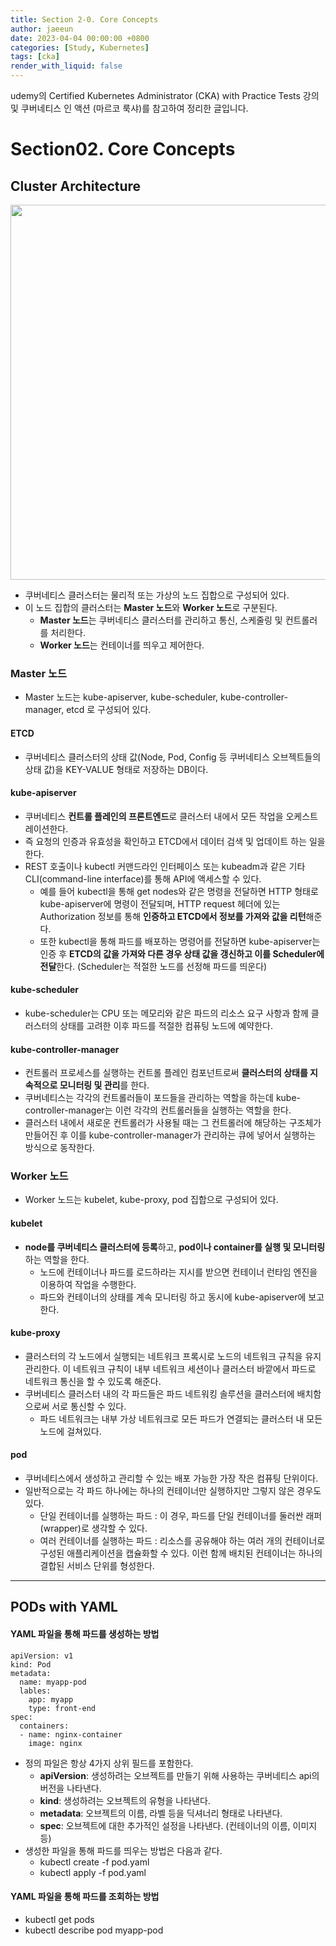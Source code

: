 ```yaml
---
title: Section 2-0. Core Concepts
author: jaeeun
date: 2023-04-04 00:00:00 +0800
categories: [Study, Kubernetes]
tags: [cka]
render_with_liquid: false
---
```


udemy의 Certified Kubernetes Administrator (CKA) with Practice Tests 강의 및 쿠버네티스 인 액션 (마르코 룩샤)를 참고하여 정리한 글입니다.

# Section02. Core Concepts

## Cluster Architecture

<img src="https://www.redhat.com/rhdc/managed-files/kubernetes_diagram-v3-770x717_0.svg" width="600">

- 쿠버네티스 클러스터는 물리적 또는 가상의 노드 집합으로 구성되어 있다.
- 이 노드 집합의 클러스터는 **Master 노드**와 **Worker 노드**로 구분된다.
  - **Master 노드**는 쿠버네티스 클러스터를 관리하고 통신, 스케줄링 및 컨트롤러를 처리한다.
  - **Worker 노드**는 컨테이너를 띄우고 제어한다.

### Master 노드
- Master 노드는 kube-apiserver, kube-scheduler, kube-controller-manager, etcd 로 구성되어 있다.

#### ETCD
- 쿠버네티스 클러스터의 상태 값(Node, Pod, Config 등 쿠버네티스 오브젝트들의 상태 값)을 KEY-VALUE 형태로 저장하는 DB이다.

#### kube-apiserver
- 쿠버네티스 **컨트롤 플레인의 프론트엔드**로 클러스터 내에서 모든 작업을 오케스트레이션한다.
- 즉 요청의 인증과 유효성을 확인하고 ETCD에서 데이터 검색 및 업데이트 하는 일을 한다.
- REST 호출이나 kubectl 커맨드라인 인터페이스 또는 kubeadm과 같은 기타 CLI(command-line interface)를 통해 API에 액세스할 수 있다.
  - 예를 들어 kubectl을 통해 get nodes와 같은 명령을 전달하면 HTTP 형태로 kube-apiserver에 명령이 전달되며, HTTP request 헤더에 있는 Authorization 정보를 통해 **인증하고 ETCD에서 정보를 가져와 값을 리턴**해준다.
  - 또한 kubectl을 통해 파드를 배포하는 명령어를 전달하면 kube-apiserver는 인증 후 **ETCD의 값을 가져와 다른 경우 상태 값을 갱신하고 이를 Scheduler에 전달**한다. (Scheduler는 적절한 노드를 선정해 파드를 띄운다)

#### kube-scheduler
- kube-scheduler는 CPU 또는 메모리와 같은 파드의 리소스 요구 사항과 함께 클러스터의 상태를 고려한 이후 파드를 적절한 컴퓨팅 노드에 예약한다.

#### kube-controller-manager
- 컨트롤러 프로세스를 실행하는 컨트롤 플레인 컴포넌트로써 **클러스터의 상태를 지속적으로 모니터링 및 관리**를 한다.
- 쿠버네티스는 각각의 컨트롤러들이 포드들을 관리하는 역할을 하는데 kube-controller-manager는 이런 각각의 컨트롤러들을 실행하는 역할을 한다.
- 클러스터 내에서 새로운 컨트롤러가 사용될 때는 그 컨트롤러에 해당하는 구조체가 만들어진 후 이를 kube-controller-manager가 관리하는 큐에 넣어서 실행하는 방식으로 동작한다.

### Worker 노드
- Worker 노드는 kubelet, kube-proxy, pod 집합으로 구성되어 있다.

#### kubelet
- **node를 쿠버네티스 클러스터에 등록**하고, **pod이나 container를 실행 및 모니터링**하는 역할을 한다.
  - 노드에 컨테이너나 파드를 로드하라는 지시를 받으면 컨테이너 런타임 엔진을 이용하여 작업을 수행한다.
  - 파드와 컨테이너의 상태를 계속 모니터링 하고 동시에 kube-apiserver에 보고한다.

#### kube-proxy
- 클러스터의 각 노드에서 실행되는 네트워크 프록시로 노드의 네트워크 규칙을 유지 관리한다. 이 네트워크 규칙이 내부 네트워크 세션이나 클러스터 바깥에서 파드로 네트워크 통신을 할 수 있도록 해준다.
- 쿠버네티스 클러스터 내의 각 파드들은 파드 네트워킹 솔루션을 클러스터에 배치함으로써 서로 통신할 수 있다.
  - 파드 네트워크는 내부 가상 네트워크로 모든 파드가 연결되는 클러스터 내 모든 노드에 걸쳐있다.

#### pod
- 쿠버네티스에서 생성하고 관리할 수 있는 배포 가능한 가장 작은 컴퓨팅 단위이다.
- 일반적으로는 각 파드 하나에는 하나의 컨테이너만 실행하지만 그렇지 않은 경우도 있다.
  - 단일 컨테이너를 실행하는 파드 :  이 경우, 파드를 단일 컨테이너를 둘러싼 래퍼(wrapper)로 생각할 수 있다. 
  - 여러 컨테이너를 실행하는 파드 :  리소스를 공유해야 하는 여러 개의 컨테이너로 구성된 애플리케이션을 캡슐화할 수 있다. 이런 함께 배치된 컨테이너는 하나의 결합된 서비스 단위를 형성한다.

---

## PODs with YAML

#### YAML 파일을 통해 파드를 생성하는 방법

```
apiVersion: v1
kind: Pod
metadata:
  name: myapp-pod
  lables:
    app: myapp
    type: front-end
spec:
  containers:
  - name: nginx-container
    image: nginx
```
- 정의 파일은 항상 4가지 상위 필드를 포함한다.
  - **apiVersion**: 생성하려는 오브젝트를 만들기 위해 사용하는 쿠버네티스 api의 버전을 나타낸다.
  - **kind**: 생성하려는 오브젝트의 유형을 나타낸다.
  - **metadata**: 오브젝트의 이름, 라벨 등을 딕셔너리 형태로 나타낸다. 
  - **spec**: 오브젝트에 대한 추가적인 설정을 나타낸다. (컨테이너의 이름, 이미지 등)
- 생성한 파일을 통해 파드를 띄우는 방법은 다음과 같다.
  - kubectl create -f pod.yaml
  - kubectl apply -f pod.yaml

#### YAML 파일을 통해 파드를 조회하는 방법
- kubectl get pods
- kubectl describe pod myapp-pod
